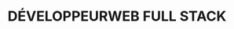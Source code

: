 ---
title: "DÉVELOPPEUR<strong>WEB FULL STACK</strong>"
description: "Bonjour je m'appelle Owen, je suis un développeur full stack français, qui adore explorer de nouvelles technologies web."
listen: "MA MUSIQUE DU MOMENT"
about: "À PROPOS"
greetings_text: "Bonjour 👋"
about_text: "Je suis un développeur full stack, vivant à Brest. Passionné par le développement web et le design, j'adore explorer de nouvelles technologies web et je suis toujours en quête de nouvelles compétences à acquérir."
about_button: "En savoir plus"
social: "SOCIAL"
position: "POSTE"
position_title: "Développeur web chez"
experience: "EXPÉRIENCES"
contact: "CONTACT"
contact_mail: "Envoyer un mail"
contact_phone: "Appeler"
experiences:
  - company: "Thales"
    position: "Ingénieur en Développement"
    type: "CDI"
    from: "Septembre 2023"
    to: "Aujourd'hui"
    sub_content :
      - company: "Thales"
        position:  "Développeur Web Full Stack"
        type: "Projet Interne"
        from: "Décembre 2024"
        to: "Maintenant"
        content: "Gestion des ressources interne"
        stack:
          - name: "React"
            icon: "react-icon"
          - name: "Spring Boot"
            icon: "spring-boot-icon"
          - name: "PostreSQL"
            icon: "pg-icon"

      - company: "Naval Group"
        position:  "Développeur Web Front End"
        type: "Mission"
        from: "Septembre 2023"
        to: "Décembre 2024"
        content: "Développement d'un outil de planification pour les ateliers"
        stack:
          - name: "Blazor"
            icon: "blazor-icon"
          - name: ".NET"
            icon: "dotnet-icon"
          - name: "PostreSQL"
            icon: "pg-icon"
  - company: "Arkea"
    position: "Développeur Web Full Stack"
    type: "Alternance"
    from: "Septembre 2021"
    to: "Juillet 2023"
    duration: "(2 ans)"
    content : "Réalisation de POC au sein du service Innovation"
    stack:
      - name: "Vue"
        icon: "vue-icon"
      - name: "Spring Boot"
        icon: "spring-boot-icon"
      - name: "PostreSQL"
        icon: "pg-icon"
  - company: "Safe Walk"
    position: "Développeur Full Stack - UI / UX Designer"
    type: "Stage"
    from: "Juin 2021"
    to: "Juillet 2021"
    duration: "(2 mois)"
    content : "Création d une maquette et d une v0 de l application pour Safe Walk Brest"
    stack:
      - name: "Figma"
        icon: "figma-icon"
      - name: "Ionic"
        icon: "ionic-icon"
      - name: "Angular"
        icon: "angular-icon"
  - company: "Digital Bricks"
    position: "Développeur Front End"
    type: "Stage"
    from: "Avril 2020"
    to: "Juillet 2020"
    duration: "(2 mois)"
    content : "Mise à jour graphique de l outil de publication multicanal"
    stack:
      - name: "Twig"
        icon: "twig-icon"
      - name: "Symfony"
        icon: "symfony-icon"
      - name: "Scss"
        icon: "sass-icon"
---